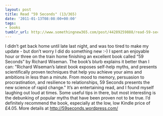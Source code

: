 ```yaml
---
layout: post
title: Read "59 Seconds" (13/365)
date: '2011-01-13T08:08:00+00:00'
tags:
- books
tumblr_url: http://www.somethingnew365.com/post/44289259888/read-59-seconds-13365
---
```

I didn’t get back home until late last night, and was too tired to make my update - but don’t worry I did do something new :-)
I spent an enjoyable hour or three on the train home finishing an excellent book called “59 Seconds” by Richard Wiseman.
The book’s blurb explains it better than I can:
"Richard Wiseman’s latest book exposes self-help myths, and presents scientifically proven techniques that help you achieve your aims and ambitions in less than a minute.  From mood to memory, persuasion to procrastination, and resilience to relationships, 59 Seconds presents the new science of rapid change."
It’s an entertaining read, and I found myself laughing out loud at times. Some useful tips in there, but most interesting is  the debunking of popular myths that have been proven not to be true.
I’d definitely recommend the book, especially at the low, low Kindle price of £4.05. More details at  http://59seconds.wordpress.com/
